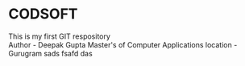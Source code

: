 # CODSOFT
This is my first GIT respository <br>
Author - Deepak Gupta
Master's of Computer Applications
location - Gurugram
sads
fsafd
das

